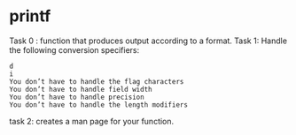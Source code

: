 # printf

Task 0 : function that produces output according to a format.
Task 1: Handle the following conversion specifiers:

	d
	i
	You don’t have to handle the flag characters
	You don’t have to handle field width
	You don’t have to handle precision
	You don’t have to handle the length modifiers
task 2: creates a man page for your function.

